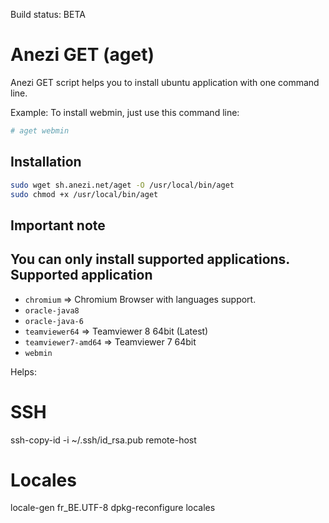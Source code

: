 Build status: BETA

Anezi GET (aget)
================
Anezi GET script helps you to install ubuntu application with one command line.

Example: To install webmin, just use this command line:
```bash
# aget webmin
```
Installation
------------
```bash
sudo wget sh.anezi.net/aget -O /usr/local/bin/aget
sudo chmod +x /usr/local/bin/aget
```
Important note
--------------
You can only install supported applications.
Supported application
---------------------
* <code>chromium</code> => Chromium Browser with languages support.
* <code>oracle-java8</code>
* <code>oracle-java-6</code>
* <code>teamviewer64</code> => Teamviewer 8 64bit (Latest)
* <code>teamviewer7-amd64</code> => Teamviewer 7 64bit
* <code>webmin</code>

Helps:

SSH
===

ssh-copy-id -i ~/.ssh/id_rsa.pub remote-host

Locales
=======

locale-gen fr_BE.UTF-8
dpkg-reconfigure locales
